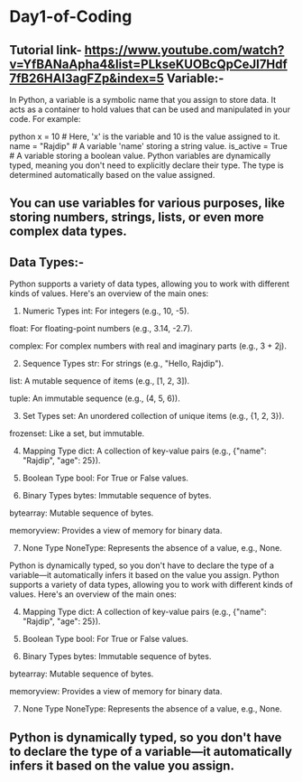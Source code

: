# Day1-of-Coding
Tutorial link- https://www.youtube.com/watch?v=YfBANaApha4&list=PLkseKUOBcQpCeJI7Hdf7fB26HAI3agFZp&index=5
Variable:-
----------------------------------------------
In Python, a variable is a symbolic name that you assign to store data. It acts as a container to hold values that can be used and manipulated in your code. 
For example:

python
x = 10  # Here, 'x' is the variable and 10 is the value assigned to it.
name = "Rajdip"  # A variable 'name' storing a string value.
is_active = True  # A variable storing a boolean value.
Python variables are dynamically typed, meaning you don't need to explicitly declare their type. The type is determined automatically based on the value assigned.

You can use variables for various purposes, like storing numbers, strings, lists, or even more complex data types.
----------------------------------------------
Data Types:-
----------------------------------------------
Python supports a variety of data types, allowing you to work with different kinds of values. Here's an overview of the main ones:

1. Numeric Types
int: For integers (e.g., 10, -5).

float: For floating-point numbers (e.g., 3.14, -2.7).

complex: For complex numbers with real and imaginary parts (e.g., 3 + 2j).

2. Sequence Types
str: For strings (e.g., "Hello, Rajdip").

list: A mutable sequence of items (e.g., [1, 2, 3]).

tuple: An immutable sequence (e.g., (4, 5, 6)).

3. Set Types
set: An unordered collection of unique items (e.g., {1, 2, 3}).

frozenset: Like a set, but immutable.

4. Mapping Type
dict: A collection of key-value pairs (e.g., {"name": "Rajdip", "age": 25}).

5. Boolean Type
bool: For True or False values.

6. Binary Types
bytes: Immutable sequence of bytes.

bytearray: Mutable sequence of bytes.

memoryview: Provides a view of memory for binary data.

7. None Type
NoneType: Represents the absence of a value, e.g., None.

Python is dynamically typed, so you don't have to declare the type of a variable—it automatically infers it based on the value you assign.
Python supports a variety of data types, allowing you to work with different kinds of values. Here's an overview of the main ones:


4. Mapping Type
dict: A collection of key-value pairs (e.g., {"name": "Rajdip", "age": 25}).

5. Boolean Type
bool: For True or False values.

6. Binary Types
bytes: Immutable sequence of bytes.

bytearray: Mutable sequence of bytes.

memoryview: Provides a view of memory for binary data.

7. None Type
NoneType: Represents the absence of a value, e.g., None.

Python is dynamically typed, so you don't have to declare the type of a variable—it automatically infers it based on the value you assign.
----------------------------------------------------------
